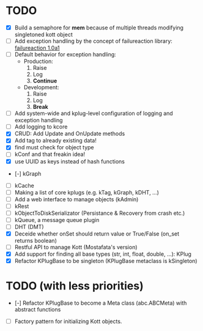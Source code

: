 # TODO
+ [X] Build a semaphore for __mem__ because of multiple threads modifying singletoned kott object
+ [ ] Add exception handling by the concept of failureaction library: [failureaction 1.0a1](https://pypi.python.org/pypi/failureaction/1.0a1)
+ [ ] Default behavior for exception handling:
    + Production:
        1. Raise
        2. Log
        3. **Continue**
    + Development:
        1. Raise
        2. Log
        3. **Break**
+ [ ] Add system-wide and kplug-level configuration of logging and exception handling
+ [ ] Add logging to kcore
+ [X] CRUD: Add Update and OnUpdate methods
+ [X] Add tag to already existing data!
+ [X] find must check for object type
+ [ ] kConf and that freakin idea!
+ [X] use UUID as keys instead of hash functions
+ [-] kGraph
+ [ ] kCache
+ [ ] Making a list of core kplugs (e.g. kTag, kGraph, kDHT, ...)
+ [ ] Add a web interface to manage objects (kAdmin)
+ [ ] kRest
+ [ ] kObjectToDiskSerializator (Persistance & Recovery from crash etc.)
+ [ ] kQueue, a message queue plugin
+ [ ] DHT (DMT)
+ [X] Deceide whether onSet should return value or True/False (on_set returns boolean)
+ [ ] Restful API to manage Kott (Mostafata's version)
+ [X] Add support for finding all base types (str, int, float, double, ...): KPlug
+ [X] Refactor KPlugBase to be singleton (KPlugBase metaclass is kSingleton)

# TODO (with less priorities)
+ [-] Refactor KPlugBase to become a Meta class (abc.ABCMeta) with abstract functions
+ [ ] Factory pattern for initializing Kott objects.
